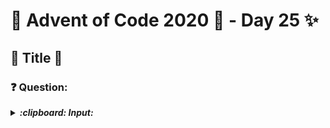 # :christmas_tree: Advent of Code 2020 :christmas_tree: - Day 25 :sparkles:
## :star2: Title :star2:

### :question: Question: 

>
>
>

<p>
<details><summary><b><i>:clipboard: Input:</i></b></summary>

>```
>
>```

</details>